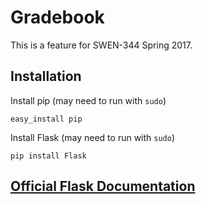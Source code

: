 # Gradebook
This is a feature for SWEN-344 Spring 2017.

## Installation
Install pip (may need to run with `sudo`)
```
easy_install pip
```

Install Flask (may need to run with `sudo`)
```
pip install Flask
```

## [Official Flask Documentation](http://flask.pocoo.org)